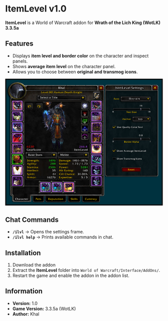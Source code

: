 # ItemLevel v1.0  

**ItemLevel** is a World of Warcraft addon for **Wrath of the Lich King (WotLK) 3.3.5a**  

## Features  
- Displays **item level and border color** on the character and inspect panels.  
- Shows **average item level** on the character panel.  
- Allows you to choose between **original and transmog icons**.  

![ItemLevel UI Preview](https://raw.githubusercontent.com/KhalGH/ItemLevel-WotLK/main/assets/ItemLevelUI.PNG)

## Chat Commands  
- **`/ilvl`** → Opens the settings frame.  
- **`/ilvl help`** → Prints available commands in chat.  

## Installation  
1. Download the addon
2. Extract the **ItemLevel** folder into `World of Warcraft/Interface/AddOns/`.  
3. Restart the game and enable the addon in the addon list.  

## Information  
- **Version:** 1.0  
- **Game Version:** 3.3.5a (WotLK)  
- **Author:** Khal  
